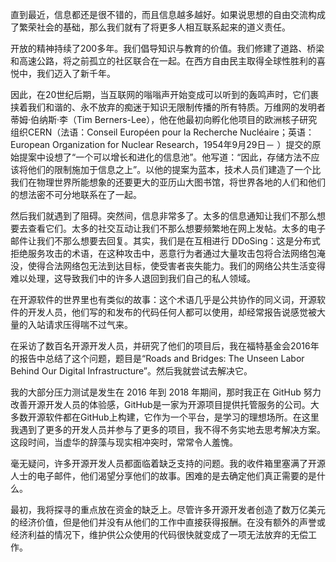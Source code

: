 直到最近，信息都还是很不错的，而且信息越多越好。如果说思想的自由交流构成了繁荣社会的基础，那么我们就有了将更多人相互联系起来的道义责任。

开放的精神持续了200多年。我们倡导知识与教育的价值。我们修建了道路、桥梁和高速公路，将之前孤立的社区联合在一起。在西方自由民主取得全球性胜利的喜悦中，我们迈入了新千年。

因此，在20世纪后期，当互联网的嗡嗡声开始变成可以听到的轰鸣声时，它们裹挟着我们和谐的、永不放弃的痴迷于知识无限制传播的所有特质。万维网的发明者蒂姆·伯纳斯·李（Tim Berners-Lee），他在他最初向孵化他项目的欧洲核子研究组织CERN（法语：Conseil Européen pour la Recherche Nucléaire；英语：European Organization for Nuclear Research，1954年9月29日－ ）提交的原始提案中设想了“一个可以增长和进化的信息池”。他写道：“因此，存储方法不应该将他们的限制施加于信息之上”。以他的提案为蓝本，技术人员们建造了一个比我们在物理世界所能想象的还要更大的亚历山大图书馆，将世界各地的人们和他们的想法密不可分地联系在了一起。

然后我们就遇到了阻碍。突然间，信息非常多了。太多的信息通知让我们不那么想要去查看它们。太多的社交互动让我们不那么想要频繁地在网上发帖。太多的电子邮件让我们不那么想要去回复。其实，我们是在互相进行 DDoSing：这是分布式拒绝服务攻击的术语，在这种攻击中，恶意行为者通过大量攻击包将合法网络包淹没，使得合法网络包无法到达目标，使受害者丧失能力。我们的网络公共生活变得难以处理，这导致我们中的许多人退回到我们自己的私人领域。

在开源软件的世界里也有类似的故事：这个术语几乎是公共协作的同义词，开源软件的开发人员，他们写的和发布的代码任何人都可以使用，却经常报告说感觉被大量的入站请求压得喘不过气来。

在采访了数百名开源开发人员，并研究了他们的项目后，我在福特基金会2016年的报告中总结了这个问题，题目是“Roads and Bridges: The Unseen Labor Behind Our Digital Infrastructure”。然后我就尝试去解决它。

我的大部分压力测试是发生在 2016 年到 2018 年期间，那时我正在 GitHub 努力改善开源开发人员的体验感，GitHub是一家为开源项目提供托管服务的公司。大多数开源软件都在GitHub上构建，它作为一个平台，是学习的理想场所。在这里我遇到了更多的开发人员并参与了更多的项目，我不得不务实地去思考解决方案。这段时间，当虚华的辞藻与现实相冲突时，常常令人羞愧。

毫无疑问，许多开源开发人员都面临着缺乏支持的问题。我的收件箱里塞满了开源人士的电子邮件，他们渴望分享他们的故事。困难的是去确定他们真正需要的是什么。

最初，我将探寻的重点放在资金的缺乏上。尽管许多开源开发者创造了数万亿美元的经济价值，但是他们并没有从他们的工作中直接获得报酬。在没有额外的声誉或经济利益的情况下，维护供公众使用的代码很快就变成了一项无法放弃的无偿工作。
